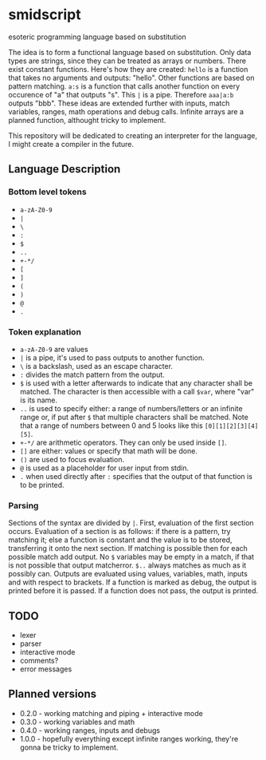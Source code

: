# smidscript
esoteric programming language based on substitution

The idea is to form a functional language based on substitution.
Only data types are strings, since they can be treated as arrays or numbers.
There exist constant functions. 
Here's how they are created: `hello` is a function that takes no arguments and outputs: "hello".
Other functions are based on pattern matching. `a:s` is a function that calls another function on every occurence of "a"
that outputs "s".
This `|` is a pipe.
Therefore `aaa|a:b` outputs "bbb".
These ideas are extended further with inputs, match variables,
ranges, math operations and debug calls.
Infinite arrays are a planned function, althought tricky to implement.

This repository will be dedicated to creating an interpreter for the language,
I might create a compiler in the future.

## Language Description

### Bottom level tokens
+ `a-zA-Z0-9`
+ `|`
+ `\`
+ `:`
+ `$`
+ `..`
+ `+-*/`
+ `[`
+ `]`
+ `(`
+ `)`
+ `@`
+ `.`

### Token explanation
+ `a-zA-Z0-9` are values
+ `|` is a pipe, it's used to pass outputs to another function.
+ `\` is a backslash, used as an escape character.
+ `:` divides the match pattern from the output.
+ `$` is used with a letter afterwards to indicate that any character shall be matched.
The character is then accessible with a call `$var`, where "var" is its name.
+ `..` is used to specify either: a range of numbers/letters or an infinite range or,
if put after `$` that multiple characters shall be matched. Note that a range of numbers
between 0 and 5 looks like this `[0][1][2][3][4][5]`.
+ `+-*/` are arithmetic operators. They can only be used inside `[]`. 
+ `[]` are either: values or specify that math will be done.
+ `()` are used to focus evaluation.
+ `@` is used as a placeholder for user input from stdin.
+ `.` when used directly after `:` specifies that the output of that function is
to be printed.

### Parsing
Sections of the syntax are divided by `|`.
First, evaluation of the first section occurs.
Evaluation of a section is as follows: if there is a pattern, try matching it;
else a function is constant and the value is to be stored, transferring it onto the next
section. If matching is possible then for each possible match add output. No `$` variables
may be empty in a match, if that is not possible that output matcherror.
`$..` always matches as much as it possibly can.
Outputs are evaluated using values, variables, math, inputs and with respect to brackets.
If a function is marked as debug, the output is printed before it is passed.
If a function does not pass, the output is printed.

## TODO
+ lexer
+ parser
+ interactive mode
+ comments?
+ error messages

## Planned versions
+ 0.2.0 - working matching and piping + interactive mode
+ 0.3.0 - working variables and math
+ 0.4.0 - working ranges, inputs and debugs
+ 1.0.0 - hopefully everything except infinite ranges working,
they're gonna be tricky to implement.
